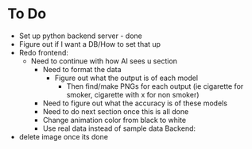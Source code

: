 # To Do

- Set up python backend server - done
- Figure out if I want a DB/How to set that up
- Redo frontend:
  - Need to continue with how AI sees u section
    - Need to format the data
      - Figure out what the output is of each model
        - Then find/make PNGs for each output (ie cigarette for smoker, cigarette with x for non smoker)
    - Need to figure out what the accuracy is of these models
    - Need to do next section once this is all done
    - Change animation color from black to white
    - Use real data instead of sample data
Backend:
- delete image once its done
